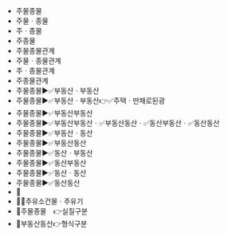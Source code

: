 - 주물종물
- 주물ㆍ종물
- 주ㆍ종물
- 주종물
- 주물종물관계
- 주물ㆍ종물관계
- 주ㆍ종물관계
- 주종물관계
- 주물종물▶️✅부동산ㆍ부동산
- 주물종물▶️✅부동산ㆍ부동산👉✅주택ㆍ딴채로된광
- 주물종물▶️✅부동산부동산
- 주물종물▶️✅부동산부동산ㆍ✅부동산동산ㆍ✅동산부동산ㆍ✅동산동산
- 주물종물▶️✅부동산ㆍ동산
- 주물종물▶️✅부동산동산
- 주물종물▶️✅동산ㆍ부동산
- 주물종물▶️✅동산부동산
- 주물종물▶️✅동산ㆍ동산
- 주물종물▶️✅동산동산
- 📌
- 📌✅주유소건물ㆍ주유기
- 🔎주물종물　👉실질구분
- 🔎부동산동산👉형식구분